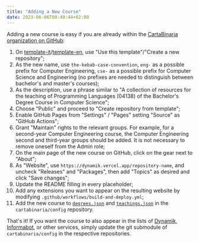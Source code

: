 ```yaml
---
title: "Adding a New Course"
date: 2023-06-06T00:49:44+02:00
---
```


Adding a new course is easy if you are already within the [CartaBinaria organization on GitHub](https://github.com/cartabinaria):

1. On [template-it](https://github.com/cartabinaria/template-it)/[template-en](https://github.com/cartabinaria/template-en), use "Use this template"/"Create a new repository";
2. As the new name, use `the-kebab-case-convention`, `eng-` as a possible prefix for Computer Engineering, `cse-` as a possible prefix for Computer Science and Engineering (no prefixes are needed to distinguish between bachelor's and master's courses);
3. As the description, use a phrase similar to "A collection of resources for the teaching of Programming Languages (04138) of the Bachelor's Degree Course in Computer Science";
4. Choose "Public" and proceed to "Create repository from template";
5. Enable GitHub Pages from "Settings" / "Pages" setting "Source" as "GitHub Actions";
6. Grant "Maintain" rights to the relevant groups. For example, for a second-year Computer Engineering course, the Computer Engineering second and third-year groups should be added. It is not necessary to remove oneself from the Admin role;
7. On the main page of the new course on GitHub, click on the gear next to "About";
8. As "Website", use `https://dynamik.vercel.app/repository-name`, and uncheck "Releases" and "Packages", then add "Topics" as desired and click "Save changes";
9. Update the README filling in every placeholder;
10. Add any extensions you want to appear on the resulting website by modifying `.github/workflows/build-and-deploy.yml`;
11. Add the new course to [`degrees.json`](https://github.com/cartabinaria/config/blob/main/degrees.json) and [`teachings.json`](https://github.com/cartabinaria/config/blob/main/teachings.json) in the `cartabinaria/config` repository.

That's it! If you want the course to also appear in the lists of [Dynamik](https://github.com/cartabinaria/dynamik), [Informabot](https://github.com/cartabinaria/informabot), or other services, simply update the git submodule of `cartabinaria/config` in the respective repositories.